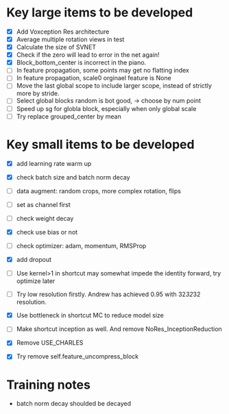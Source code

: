 # Key large items to be developed
- [x] Add Voxception Res architecture
- [x] Average multiple rotation views in test
- [x] Calculate the size of SVNET
- [x] Check if the zero will lead to error in the net again!
- [x] Block_bottom_center is incorrect in the piano.
- [ ] In feature propagation, some points may get no flatting index
- [ ] In feature propagation, scale0 orginael feature is None
- [ ] Move the last global scope to include larger scope, instead of strictly more by stride.
- [ ] Select global blocks random is bot good, -> choose by num point
- [ ] Speed up sg for globla block, especially when only global scale
- [ ] Try replace grouped_center by mean

# Key small items to be developed
- [x] add learning rate warm up
- [x] check batch size and batch norm decay
- [ ] data augment: random crops, more complex rotation, flips
- [ ] set as channel first
- [ ] check weight decay
- [x] check use bias or not
- [ ] check optimizer: adam, momentum, RMSProp
- [x] add dropout
- [ ] Use kernel>1 in shortcut may somewhat impede the identity forward, try optimize later
- [ ] Try low resolution firstly. Andrew has achieved 0.95 with 32*32*32 resolution.
- [x] Use bottleneck in shortcut MC to reduce model size
- [ ] Make shortcut inception as well. And remove NoRes_InceptionReduction
- [x] Remove USE_CHARLES
- [x] Try remove self.feature_uncompress_block


# Training notes
- batch norm decay shoulded be decayed

